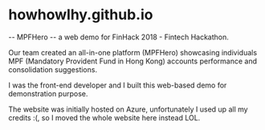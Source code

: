 # howhowlhy.github.io
-- MPFHero -- a web demo for FinHack 2018 - Fintech Hackathon.

Our team created an all-in-one platform (MPFHero) showcasing individuals 
MPF (Mandatory Provident Fund in Hong Kong) accounts performance 
and consolidation suggestions.

I was the front-end developer and I built this web-based demo for demonstration purpose.

The website was initially hosted on Azure, unfortunately I used up all my credits :(,
so I moved the whole website here instead LOL.
